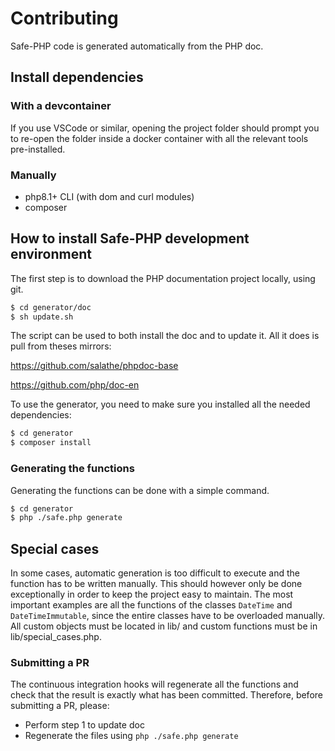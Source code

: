 # Contributing

Safe-PHP code is generated automatically from the PHP doc.

## Install dependencies

### With a devcontainer

If you use VSCode or similar, opening the project folder should prompt you to
re-open the folder inside a docker container with all the relevant tools
pre-installed.

### Manually

- php8.1+ CLI (with dom and curl modules)
- composer

## How to install Safe-PHP development environment

The first step is to download the PHP documentation project locally, using git.

```bash
$ cd generator/doc
$ sh update.sh
```

The script can be used to both install the doc and to update it.
All it does is pull from theses mirrors:

https://github.com/salathe/phpdoc-base

https://github.com/php/doc-en

To use the generator, you need to make sure you installed all the needed dependencies:

```bash
$ cd generator
$ composer install
```

### Generating the functions

Generating the functions can be done with a simple command.

```bash
$ cd generator
$ php ./safe.php generate
```

## Special cases

In some cases, automatic generation is too difficult to execute and the function has to be written manually.
This should however only be done exceptionally in order to keep the project easy to maintain.
The most important examples are all the functions of the classes `DateTime` and `DateTimeImmutable`, since the entire classes have to be overloaded manually.
All custom objects must be located in lib/ and custom functions must be in lib/special_cases.php.

### Submitting a PR

The continuous integration hooks will regenerate all the functions and check that the result is exactly what has been
committed. Therefore, before submitting a PR, please:

- Perform step 1 to update doc
- Regenerate the files using `php ./safe.php generate`
